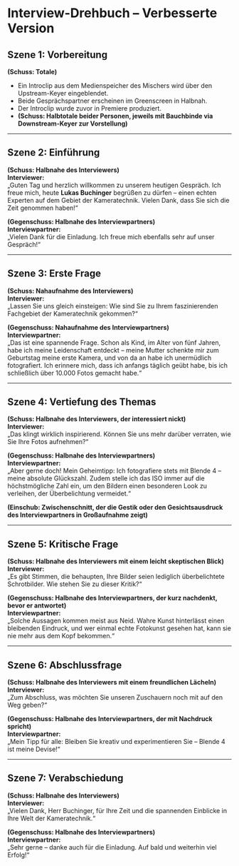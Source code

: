# Interview-Drehbuch – Verbesserte Version

## Szene 1: Vorbereitung  
**(Schuss: Totale)**  
- Ein Introclip aus dem Medienspeicher des Mischers wird über den Upstream-Keyer eingeblendet.  
- Beide Gesprächspartner erscheinen im Greenscreen in Halbnah.  
- Der Introclip wurde zuvor in Premiere produziert.  
- **(Schuss: Halbtotale beider Personen, jeweils mit Bauchbinde via Downstream-Keyer zur Vorstellung)**  

---

## Szene 2: Einführung  
**(Schuss: Halbnahe des Interviewers)**  
**Interviewer:**  
„Guten Tag und herzlich willkommen zu unserem heutigen Gespräch. Ich freue mich, heute **Lukas Buchinger** begrüßen zu dürfen – einen echten Experten auf dem Gebiet der Kameratechnik. Vielen Dank, dass Sie sich die Zeit genommen haben!“

**(Gegenschuss: Halbnahe des Interviewpartners)**  
**Interviewpartner:**  
„Vielen Dank für die Einladung. Ich freue mich ebenfalls sehr auf unser Gespräch!“

---

## Szene 3: Erste Frage  
**(Schuss: Nahaufnahme des Interviewers)**  
**Interviewer:**  
„Lassen Sie uns gleich einsteigen: Wie sind Sie zu Ihrem faszinierenden Fachgebiet der Kameratechnik gekommen?“

**(Gegenschuss: Nahaufnahme des Interviewpartners)**  
**Interviewpartner:**  
„Das ist eine spannende Frage. Schon als Kind, im Alter von fünf Jahren, habe ich meine Leidenschaft entdeckt – meine Mutter schenkte mir zum Geburtstag meine erste Kamera, und von da an habe ich unermüdlich fotografiert. Ich erinnere mich, dass ich anfangs täglich geübt habe, bis ich schließlich über 10.000 Fotos gemacht habe.“

---

## Szene 4: Vertiefung des Themas  
**(Schuss: Halbnahe des Interviewers, der interessiert nickt)**  
**Interviewer:**  
„Das klingt wirklich inspirierend. Können Sie uns mehr darüber verraten, wie Sie Ihre Fotos aufnehmen?“

**(Gegenschuss: Halbnahe des Interviewpartners)**  
**Interviewpartner:**  
„Aber gerne doch! Mein Geheimtipp: Ich fotografiere stets mit Blende 4 – meine absolute Glückszahl. Zudem stelle ich das ISO immer auf die höchstmögliche Zahl ein, um den Bildern einen besonderen Look zu verleihen, der Überbelichtung vermeidet.“

**(Einschub: Zwischenschnitt, der die Gestik oder den Gesichtsausdruck des Interviewpartners in Großaufnahme zeigt)**  

---

## Szene 5: Kritische Frage  
**(Schuss: Halbnahe des Interviewers mit einem leicht skeptischen Blick)**  
**Interviewer:**  
„Es gibt Stimmen, die behaupten, Ihre Bilder seien lediglich überbelichtete Schrotbilder. Wie stehen Sie zu dieser Kritik?“

**(Gegenschuss: Halbnahe des Interviewpartners, der kurz nachdenkt, bevor er antwortet)**  
**Interviewpartner:**  
„Solche Aussagen kommen meist aus Neid. Wahre Kunst hinterlässt einen bleibenden Eindruck, und wer einmal echte Fotokunst gesehen hat, kann sie nie mehr aus dem Kopf bekommen.“

---

## Szene 6: Abschlussfrage  
**(Schuss: Halbnahe des Interviewers mit einem freundlichen Lächeln)**  
**Interviewer:**  
„Zum Abschluss, was möchten Sie unseren Zuschauern noch mit auf den Weg geben?“

**(Gegenschuss: Halbnahe des Interviewpartners, der mit Nachdruck spricht)**  
**Interviewpartner:**  
„Mein Tipp für alle: Bleiben Sie kreativ und experimentieren Sie – Blende 4 ist meine Devise!“

---

## Szene 7: Verabschiedung  
**(Schuss: Halbnahe des Interviewers)**  
**Interviewer:**  
„Vielen Dank, Herr Buchinger, für Ihre Zeit und die spannenden Einblicke in Ihre Welt der Kameratechnik.“

**(Gegenschuss: Halbnahe des Interviewpartners)**  
**Interviewpartner:**  
„Sehr gerne – danke auch für die Einladung. Auf bald und weiterhin viel Erfolg!“
